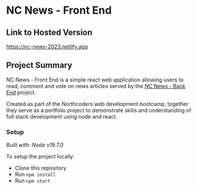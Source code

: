 # NC News - Front End

## Link to Hosted Version
https://nc-news-2023.netlify.app

## Project Summary
NC News - Front End is a simple react web application allowing users to read, comment and vote on news articles served by the [NC News - Back End](https://github.com/tooterfish/NC-News-Portfolio-Project) project.

Created as part of the Northcoders web development bootcamp, together they serve as a portfolio project to demonstrate skills and understanding of full stack development using node and react.

### Setup
*Built with: Node v19.7.0*

To setup the project locally:

- Clone this repository
- Run ```npm install```
- Run ```npm start``` 